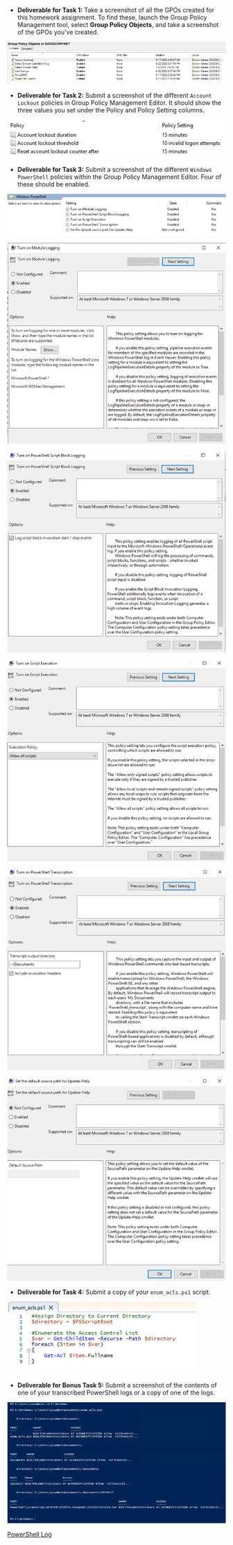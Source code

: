 - **Deliverable for Task 1:** Take a screenshot of all the GPOs created for this homework assignment. To find these, launch the Group Policy Management tool, select **Group Policy Objects**, and take a screenshot of the GPOs you've created.

![GPOs Created](Images/GPOsCreated.PNG)

- **Deliverable for Task 2:** Submit a screenshot of the different `Account Lockout` policies in Group Policy Management Editor. It should show the three values you set under the Policy and Policy Setting columns.

![Account Lockout Policies](Images/AccountLockoutPolicies.PNG)

- **Deliverable for Task 3:** Submit a screenshot of the different `Windows PowerShell` policies within the Group Policy Management Editor. Four of these should be enabled.

![Windows PowerShell Policies List](Images/PowerShellPolicies.PNG)

![Module Logging](Images/ModuleLogging.PNG)

![Block Logging](Images/BlockLogging.PNG)

![Script Execution](Images/ScriptExecution.PNG)

![PowerShell Transcription](Images/Transcription.PNG)

![Update-Help](Images/Update-Help.PNG)

- **Deliverable for Task 4:** Submit a copy of your `enum_acls.ps1` script.

![Script](Images/enum_aclsScript.PNG)

- **Deliverable for Bonus Task 5:** Submit a screenshot of the contents of one of your transcribed PowerShell logs or a copy of one of the logs.

![Script Output](Images/enum_aclsOutput.PNG)

[PowerShell Log](Images/PowerShell_transcript.DESKTOP-SITPOTH.wOFrLe9q.20220517032030.txt)